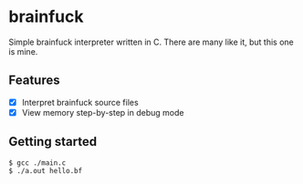 # brainfuck
Simple brainfuck interpreter written in C. There are many like it, but this one is mine.

## Features
- [x] Interpret brainfuck source files
- [x] View memory step-by-step in debug mode

## Getting started
```console
$ gcc ./main.c
$ ./a.out hello.bf
```
